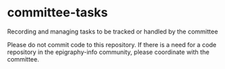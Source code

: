 # committee-tasks
Recording and managing tasks to be tracked or handled by the committee

Please do not commit code to this repository. If there is a need for a code repository in the epigraphy-info community, please coordinate with the committee. 
